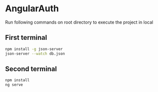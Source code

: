 # AngularAuth

Run following commands on root directory to execute the project in local

## First terminal
```bash
npm install -g json-server
json-server --watch db.json
```

## Second terminal
```bash
npm install
ng serve
```
